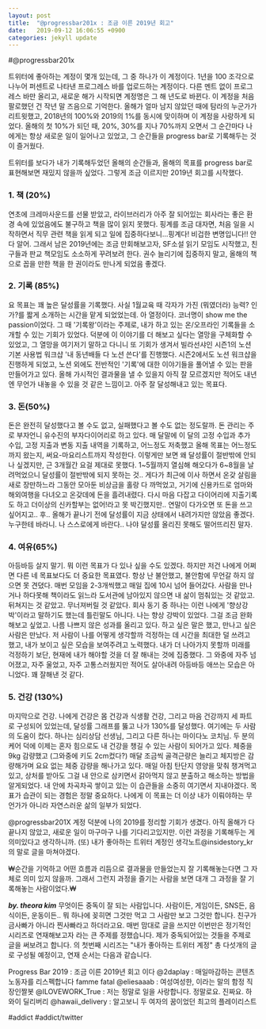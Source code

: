```yaml
---
layout: post
title:  "@progressbar201x : 조금 이른 2019년 회고"
date:   2019-09-12 16:06:55 +0900
categories: jekyll update
---
```


#@progressbar201x

트위터에 좋아하는 계정이 몇개 있는데, 그 중 하나가 이 계정이다. 1년을 100 조각으로 나누어 퍼센트로 나타낸 프로그레스 바를 업로드하는 계정이다. 다른 멘트 없이 프로그레스 바만 올리고, 새로운 해가 시작되면 계정명은 그 해 년도로 바뀐다. 이 계정을 처음 팔로했던 건 작년 말 즈음으로 기억한다. 올해가 얼마 남지 않았던 때에 탐라의 누군가가 리트윗했고, 2018년의 100%와 2019의 1%를 동시에 맞이하며 이 계정을 사랑하게 되었다. 올해의 첫 10%가 되던 때, 20%, 30%를 지나 70%까지 오면서 그 순간마다 나에게는 항상 새로운 일이 일어나고 있었고, 그 순간들을 progress bar로 기록해두는 것이 즐거웠다.

트위터를 보다가 내가 기록해두었던 올해의 순간들과, 올해의 목표를 progress bar로 표현해보면 재밌지 않을까 싶었다. 그렇게 조금 이르지만 2019년 회고를 시작했다.

### 1. 책 (20%)
연초에 크레마사운드를 선물 받았고, 라이브러리가 아주 잘 되어있는 회사라는 좋은 환경 속에 있었음에도 불구하고 책을 많이 읽지 못했다. 핑계를 조금 대자면, 처음 일을 시작하면서 직무 관련 책을 읽게 되고 일에 집중하다보니...핑계다! 비겁한 변명입니다!! 안다 알어. 그래서 남은 2019년에는 조금 만회해보고자, SF소설 읽기 모임도 시작했고, 친구들과 판교 책모임도 소소하게 꾸려보려 한다. 권수 늘리기에 집중하지 말고, 올해의 책으로 꼽을 만한 책을 한 권이라도 만나게 되었음 좋겠다.

### 2. 기록 (85%)
요 목표는 꽤 높은 달성률을 기록했다. 사실 1월교육 때 각자가 가진 (뭐였더라) 능력? 인가?를 짧게 소개하는 시간을 맡게 되었었는데. 아 열정이다. 코너명이 show me the passion이었다. 그 때 '기록왕'이라는 주제로, 내가 하고 있는 온/오프라인 기록들을 소개할 수 있는 기회가 있었다. 덕분에 이 이야기를 더 해보고 싶다는 열망을 구체화할 수 있었고, 그 열망을 여기저기 말하고 다니니 또 기회가 생겨서 빌라선샤인 시즌1의 노션 기본 사용법 워크샵 '내 동년배들 다 노션 쓴다'를 진행했다. 시즌2에서도 노션 워크샵을 진행하게 되었고, 노션 외에도 전반적인 '기록'에 대한 이야기들을 풀어낼 수 있는 판을 만들어가고 있다. 올해 가시적인 결과물을 낼 수 있을지 아직 잘 모르겠지만 적어도 내년엔 무언가 내놓을 수 있을 것 같은 느낌이고. 아주 잘 달성해내고 있는 목표다.

### 3. 돈(50%)
돈은 완전히 달성했다고 볼 수도 없고, 실패했다고 볼 수도 없는 정도랄까. 돈 관리는 주로 부자언니 유수진의 부자다이어리로 하고 있다. 매 달말에 이 달의 고정 수입과 추가 수입, 고정 지출과 변동 지출 내역을 기록하고, 어느정도 저축했고 올해 목표는 어느정도까지 왔는지, 써요-마요리스트까지 작성한다. 이렇게만 보면 왜 달성률이 절반밖에 안되나 싶겠지만, 근 3개월간 요걸 제대로 못했다. 1~5월까지 열심해 해오다가 6~8월을 날려먹었으니 달성률이 절반밖에 되지 못하는 것.. 게다가 최근에 이사 하면서 온갖 살림을 새로 장만하느라 그동안 모아둔 비상금을 홀랑 다 까먹었고, 거기에 신용카드로 엄마와 해외여행을 다녀오고 온갖데에 돈을 흘려내렸다. 다시 마음 다잡고 다이어리에 지출기록도 하고 더이상의 신카할부는 없어!라고 못 박긴했지만.. 연말이 다가오면 또 돈을 쓰고 싶어지고.. 후.. 올해가 끝나기 전에 달성률이 지금 상태에서 내려가지만 않았음 좋겠다. 누구한테 바라니. 나 스스로에게 바란다.. 나야 달성률 올리진 못해도 떨어뜨리진 말자.

### 4. 여유(65%)
아등바등 살지 말기. 뭐 이런 목표가 다 있나 싶을 수도 있겠다. 하지만 저건 나에게 어쩌면 다른 네 목표보다도 더 중요한 목표였다. 항상 난 불안했고, 불안함에 무언갈 하지 않으면 못 견뎠다. 매번 모임을 2-3개씩했고 매일 집에 10시 넘어 들어갔다. 사람을 만나거나 하다못해 책이라도 읽느라 도서관에 남아있지 않으면 내 삶이 멈춰있는 것 같았고. 뒤쳐지는 것 같았고. 무너져버릴 것 같았다. 회사 동기 중 하나는 이런 나에게 '향상강박'이라고 말하기도 했는데 틀린말도 아니다. 나는 향상 강박이 있었다. 그걸 조금 완화해보고 싶었고. 나름 나쁘지 않은 성과를 올리고 있다. 하고 싶은 말은 했고, 만나고 싶은 사람은 만났다. 저 사람이 나를 어떻게 생각할까 걱정하는 데 시간을 최대한 덜 쓰려고 했고, 내가 보이고 싶은 모습을 보여주려고 노력했다. 내가 더 나아가지 못할까 미래를 걱정하기 보단, 현재에 내가 해야할 것을 더 잘 해내는 것에 집중했다. 그 와중에 자주 넘어졌고, 자주 울었고, 자주 고통스러웠지만 적어도 살아내려 아등바등 애쓰는 모습은 아니었다. 꽤 잘해낸 것 같다.

### 5. 건강 (130%)
마지막으로 건강. 나에게 건강은 몸 건강과 식생활 건강, 그리고 마음 건강까지 세 파트로 구성되어 있었는데, 달성률 그래프를 뚫고 나가 130%를 달성했다. 여기에는 두 사람의 도움이 컸다. 하나는 심리상담 선생님, 그리고 다른 하나는 마이다노 코치님. 두 분의 케어 덕에 이제는 혼자 힘으로도 내 건강을 챙길 수 있는 사람이 되어가고 있다. 체중을 9kg 감량했고 (그와중에 키도 2cm컸다?) 매달 조금씩 골격근량은 늘리고 체지방은 감량해가며 요요 없는 체중 감량을 해나가고 있다. 매일 아침 탄단지 영양을 맞춰 챙겨먹고 있고, 상처를 받아도 그걸 내 안으로 삼키면서 갉아먹지 않고 분출하고 해소하는 방법을 알게되었다. 내 안에 차곡차곡 쌓이고 있는 이 습관들을 소중히 여기면서 지내야겠다. 목표가 습관이 되는 경험은 정말 중요하다. 나에게 이 목표는 더 이상 내가 이뤄야하는 무언가가 아니라 자연스러운 삶의 일부가 되었다.

@progressbar201X 계정 덕분에 나의 2019를 정리할 기회가 생겼다. 아직 올해가 다 끝나지 않았고, 새로운 일이 마구마구 나를 기다리고있지만. 이런 과정을 기록해두는 게 의미있다고 생각하니까. (또) 내가 좋아하는 트위터 계정인 생각노트@insidestory_kr의 말로 글을 마쳐야겠다.

₩순간을 기억하고 어떤 흐름과 리듬으로 결과물을 만들었는지 잘 기록해놓는다면 그 자체로 의미 있지 않을까. 그래서 그런지 과정을 즐기는 사람을 보면 대개 그 과정을 잘 기록해놓는 사람이었다.₩

***by. theora kim***
무엇이든 중독이 잘 되는 사람입니다. 사람이든, 게임이든, SNS든, 음식이든, 운동이든.. 뭐 하나에 꽂히면 그것만 먹고 그 사람만 보고 그것만 합니다. 친구가 금사빠가 아니라 찐사빠라고 하더라고요. 매번 맘대로 글을 쓰지만 이번만은 정기적인 시리즈로 연재해보고자 <addict>라는 큰 주제를 정했습니다. 제가 중독되어있는 것들을 주제로 글을 써보려고 합니다. <addict>의 첫번째 시리즈는 "내가 좋아하는 트위터 계정" 총 다섯개의 글로 구성될 예정이고, 연재 순서는 다음과 같습니다.

Progress Bar 2019 : 조금 이른 2019년 회고
이다 @2daplay : 매일마감하는 콘텐츠 노동자를 리스펙합니다
famme fatal @eliesaaab : 여성여성한, 이라는 말의 함정
직장인짤봇 @ILOVEWORK_True : 저는 정말로 일을 사랑합니다. 정말로요. 진짜요.
하와이 딜리버리 @hawaii_delivery : 알고보니 두 여자의 꿈이었던 최고의 플레이리스트

#addict
#addict/twitter
